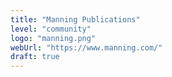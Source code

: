 ```yaml
---
title: "Manning Publications"
level: "community"
logo: "manning.png"
webUrl: "https://www.manning.com/"
draft: true
---
```


